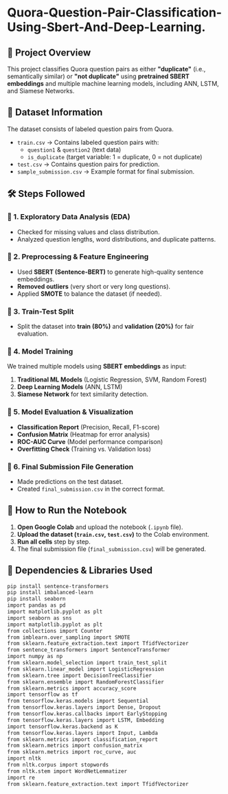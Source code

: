 # Quora-Question-Pair-Classification-Using-Sbert-And-Deep-Learning.


## 📌 Project Overview
This project classifies Quora question pairs as either **"duplicate"** (i.e., semantically similar) or **"not duplicate"** using **pretrained SBERT embeddings** and multiple machine learning models, including ANN, LSTM, and Siamese Networks.

## 📂 Dataset Information
The dataset consists of labeled question pairs from Quora.

- `train.csv` → Contains labeled question pairs with:
  - `question1` & `question2` (text data)
  - `is_duplicate` (target variable: 1 = duplicate, 0 = not duplicate)
- `test.csv` → Contains question pairs for prediction.
- `sample_submission.csv` → Example format for final submission.

## 🛠️ Steps Followed

### 🔹 1. Exploratory Data Analysis (EDA)
- Checked for missing values and class distribution.
- Analyzed question lengths, word distributions, and duplicate patterns.

### 🔹 2. Preprocessing & Feature Engineering
- Used **SBERT (Sentence-BERT)** to generate high-quality sentence embeddings.
- **Removed outliers** (very short or very long questions).
- Applied **SMOTE** to balance the dataset (if needed).

### 🔹 3. Train-Test Split
- Split the dataset into **train (80%)** and **validation (20%)** for fair evaluation.

### 🔹 4. Model Training
We trained multiple models using **SBERT embeddings** as input:
1. **Traditional ML Models** (Logistic Regression, SVM, Random Forest)
2. **Deep Learning Models** (ANN, LSTM)
3. **Siamese Network** for text similarity detection.

### 🔹 5. Model Evaluation & Visualization
- **Classification Report** (Precision, Recall, F1-score)
- **Confusion Matrix** (Heatmap for error analysis)
- **ROC-AUC Curve** (Model performance comparison)
- **Overfitting Check** (Training vs. Validation loss)

### 🔹 6. Final Submission File Generation
- Made predictions on the test dataset.
- Created `final_submission.csv` in the correct format.

## 🚀 How to Run the Notebook
1. **Open Google Colab** and upload the notebook (`.ipynb` file).
2. **Upload the dataset (`train.csv`, `test.csv`)** to the Colab environment.
3. **Run all cells** step by step.
4. The final submission file (`final_submission.csv`) will be generated.

## 📢 Dependencies & Libraries Used
```bash
pip install sentence-transformers
pip install imbalanced-learn
pip install seaborn
import pandas as pd
import matplotlib.pyplot as plt
import seaborn as sns
import matplotlib.pyplot as plt
from collections import Counter
from imblearn.over_sampling import SMOTE
from sklearn.feature_extraction.text import TfidfVectorizer
from sentence_transformers import SentenceTransformer
import numpy as np
from sklearn.model_selection import train_test_split
from sklearn.linear_model import LogisticRegression
from sklearn.tree import DecisionTreeClassifier
from sklearn.ensemble import RandomForestClassifier
from sklearn.metrics import accuracy_score
import tensorflow as tf
from tensorflow.keras.models import Sequential
from tensorflow.keras.layers import Dense, Dropout
from tensorflow.keras.callbacks import EarlyStopping
from tensorflow.keras.layers import LSTM, Embedding
import tensorflow.keras.backend as K
from tensorflow.keras.layers import Input, Lambda
from sklearn.metrics import classification_report
from sklearn.metrics import confusion_matrix
from sklearn.metrics import roc_curve, auc
import nltk
from nltk.corpus import stopwords
from nltk.stem import WordNetLemmatizer
import re
from sklearn.feature_extraction.text import TfidfVectorizer
